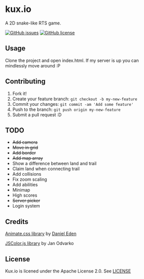 # kux.io

A 2D snake-like RTS game.

[![GitHub issues](https://img.shields.io/github/issues/Glarity/kux.io.svg)](https://github.com/Glarity/kux.io/issues)
[![GitHub license](https://img.shields.io/badge/license-Apache%202-blue.svg)](https://raw.githubusercontent.com/Glarity/kux.io/master/LICENSE)

## Usage

Clone the project and open index.html. If my server is up you can mindlessly move around :P

## Contributing

1. Fork it!
2. Create your feature branch: `git checkout -b my-new-feature`
3. Commit your changes: `git commit -am 'Add some feature'`
4. Push to the branch: `git push origin my-new-feature`
5. Submit a pull request :D

## TODO

* ~~Add camera~~
* ~~Move in grid~~
* ~~Add border~~
* ~~Add map array~~
* Show a difference between land and trail
* Claim land when connecting trail
* Add collisions
* Fix zoom scaling
* Add abilities
* Minimap
* High scores
* ~~Server picker~~
* Login system

## Credits

[Animate.css library](https://github.com/daneden/animate.css) by [Daniel Eden](https://github.com/daneden)

[JSColor.js library](http://jscolor.com) by Jan Odvarko

## License

Kux.io is licened under the Apache License 2.0. See [LICENSE](https://github.com/Glarity/kux.io/blob/master/LICENSE)
